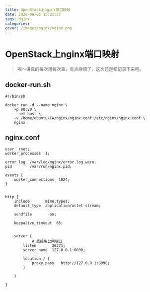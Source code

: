 ```yaml
---
title: OpenStack上nginx端口映射
date: 2020-06-05 15:21:57
tags: Nginx
categories:
cover: /images/nginx/nginx.png
---
```

<meta name="referrer" content="no-referrer" />

# OpenStack上nginx端口映射

> 唉～讲真的每次用每次查，有点麻烦了，这次还是都记录下来吧。

## docker-run.sh

```
#!/bin/sh

docker run -d --name nginx \
    -p 80:80 \
    --net host \
    -v /home/ubuntu/CA/nginx/nginx.conf:/etc/nginx/nginx.conf \
    nginx

```



## nginx.conf

```
user  root;
worker_processes  1;
 
error_log  /var/log/nginx/error.log warn;
pid        /var/run/nginx.pid;
 
events {
    worker_connections  1024;
}
 
 
http {
    include       mime.types;
    default_type  application/octet-stream;
 
    sendfile        on;
 
    keepalive_timeout  65;
 
 
    server {
    		# 直接用公网端口
        listen       30271;
        server_name  127.0.0.1:8090;
 
        location / {
            proxy_pass   http://127.0.0.1:8090;
        }
 
    }
 
}
```

